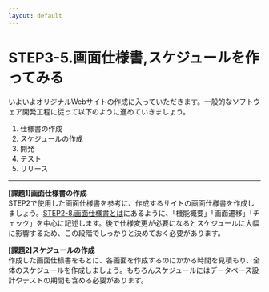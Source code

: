 ```yaml
---
layout: default
---
```

# STEP3-5.画面仕様書,スケジュールを作ってみる

いよいよオリジナルWebサイトの作成に入っていただきます。一般的なソフトウェア開発工程に従って以下のように進めていきましょう。

1. 仕様書の作成
2. スケジュールの作成
3. 開発
4. テスト
5. リリース

***

**[課題1]画面仕様書の作成**  
STEP2で使用した画面仕様書を参考に、作成するサイトの画面仕様書を作成しましょう。[STEP2-8.画面仕様書とは](../2/8.html)にあるように、「機能概要」「画面遷移」「チェック」を中心に記述します。後で仕様変更が必要になるとスケジュールに大幅に影響するため、この段階でしっかりと決めておく必要があります。

**[課題2]スケジュールの作成**  
作成した画面仕様書をもとに、各画面を作成するのにかかる時間を見積もり、全体のスケジュールを作成しましょう。もちろんスケジュールにはデータベース設計やテストの期間も含める必要があります。